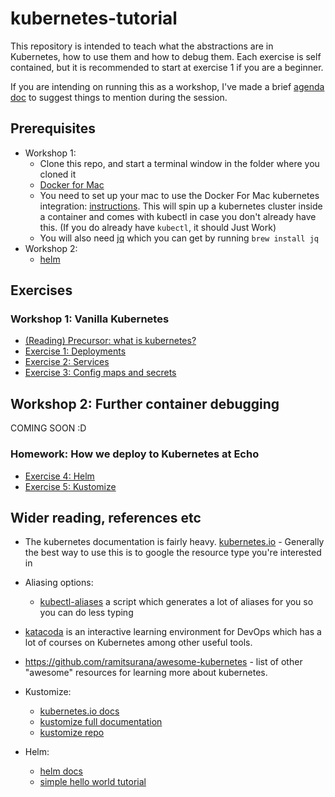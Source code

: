 # kubernetes-tutorial
This repository is intended to teach what the abstractions are in Kubernetes, how to use them and how to debug them. Each exercise is self contained, but it is recommended to start at exercise 1 if you are a beginner.

If you are intending on running this as a workshop, I've made a brief [agenda doc](workshop.md) to suggest things to mention during the session.

## Prerequisites
- Workshop 1:
    - Clone this repo, and start a terminal window in the folder where you cloned it
    - [Docker for Mac](https://download.docker.com/mac/stable/Docker.dmg)
    - You need to set up your mac to use the Docker For Mac kubernetes integration: [instructions](https://docs.docker.com/docker-for-mac/#kubernetes). This will spin up a kubernetes cluster inside a container and comes with kubectl in case you don't already have this. (If you do already have `kubectl`, it should Just Work)
    - You will also need [jq](https://stedolan.github.io/jq/) which you can get by running `brew install jq`
- Workshop 2: 
    - [helm](https://helm.sh/docs/intro/install/)

## Exercises
### Workshop 1: Vanilla Kubernetes
- [(Reading) Precursor: what is kubernetes?](docs/kubernetes.md)
- [Exercise 1: Deployments](docs/deployments.md)
- [Exercise 2: Services](docs/services.md)
- [Exercise 3: Config maps and secrets](docs/config.md)

## Workshop 2: Further container debugging
COMING SOON :D

### Homework: How we deploy to Kubernetes at Echo
- [Exercise 4: Helm](docs/helm.md)
- [Exercise 5: Kustomize](docs/kustomize.md)

## Wider reading, references etc
- The kubernetes documentation is fairly heavy. [kubernetes.io](https://kubernetes.io) - Generally the best way to use this is to google the resource type you're interested in
- Aliasing options:
    - [kubectl-aliases](https://github.com/ahmetb/kubectl-aliases) a script which generates a lot of aliases for you so you can do less typing

- [katacoda](https://katacoda.com) is an interactive learning environment for DevOps which has a lot of courses on Kubernetes among other useful tools.
- https://github.com/ramitsurana/awesome-kubernetes - list of other "awesome" resources for learning more about kubernetes.
- Kustomize:
    - [kubernetes.io docs](https://kubectl.docs.kubernetes.io/pages/examples/kustomize.html)
    - [kustomize full documentation](https://kustomize.io)
    - [kustomize repo](https://github.com/kubernetes-sigs/kustomize/tree/master/docs)
- Helm:
    - [helm docs](https://helm.sh)
    - [simple hello world tutorial](https://medium.com/@pablorsk/kubernetes-helm-node-hello-world-c97d20437abd)